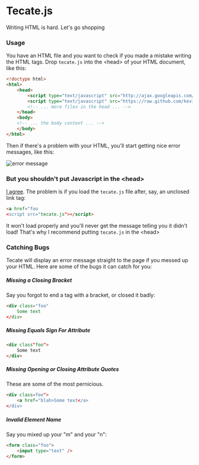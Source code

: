 # Tecate.js

Writing HTML is hard. Let's go shopping

### Usage

You have an HTML file and you want to check if you made a mistake writing the
HTML tags. Drop `tecate.js` into the &lt;head> of your HTML document, like
this:

```html
<!doctype html>
<html>
    <head>
        <script type="text/javascript" src="http://ajax.googleapis.com/ajax/libs/jquery/1.9.1/jquery.min.js"></script>
        <script type="text/javascript" src="https://raw.github.com/kevinburke/tecate/master/tecate.js"></script>
        <!-- ... more files in the head ... -->
    </head>
    <body>
    <!-- ... the body content ... -->
    </body>
</html>
```

Then if there's a problem with your HTML, you'll start getting nice error
messages, like this:

<img src="https://www.evernote.com/shard/s265/sh/1d0ef423-e5de-4e40-a110-fad2ccd01bef/22bffc622af4152261b63184ad4b8cae/res/645f4d83-f8a8-45c7-8ec7-b2fc12b5e16d/skitch.png" alt="error message" />

### But you shouldn't put Javascript in the &lt;head>

[I agree][footer]. The problem is if you load the `tecate.js` file after, say,
an unclosed link tag:

```html
<a href="foo
<script src="tecate.js"></script>
```

It won't load properly and you'll never get the message telling you it didn't
load! That's why I recommend putting `tecate.js` in the &lt;head>

[footer]: http://stackoverflow.com/a/5329895/329700

### Catching Bugs

Tecate will display an error message straight to the page if you messed up your
HTML. Here are some of the bugs it can catch for you:

##### Missing a Closing Bracket

Say you forgot to end a tag with a bracket, or closed it badly:

```html
<div class="foo"
    Some text
</div>
```

##### Missing Equals Sign For Attribute

```html
<div class"foo">
    Some text
</div>
```

##### Missing Opening or Closing Attribute Quotes

These are some of the most pernicious.

```html
<div class=foo">
    <a href="blah>Some text</a>
</div>
```

##### Invalid Element Name

Say you mixed up your "m" and your "n":

```html
<form class="foo">
    <imput type="text" />
</form>
```
